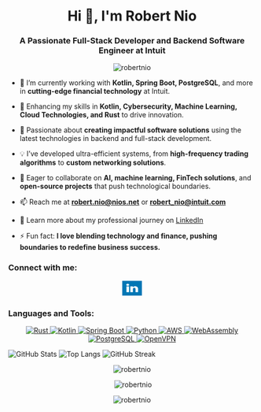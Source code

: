 <h1 align="center">Hi 👋, I'm Robert Nio</h1>
<h3 align="center">A Passionate Full-Stack Developer and Backend Software Engineer at Intuit</h3>

<p align="center"> <img src="https://komarev.com/ghpvc/?username=robertnio&label=Profile%20views&color=0e75b6&style=flat" alt="robertnio" /> </p>

- 🔭 I’m currently working with **Kotlin, Spring Boot, PostgreSQL**, and more in **cutting-edge financial technology** at Intuit.
- 🌱 Enhancing my skills in **Kotlin, Cybersecurity, Machine Learning, Cloud Technologies, and Rust** to drive innovation.
- 👀 Passionate about **creating impactful software solutions** using the latest technologies in backend and full-stack development.
- 💡 I’ve developed ultra-efficient systems, from **high-frequency trading algorithms** to **custom networking solutions**.
- 💞️ Eager to collaborate on **AI, machine learning, FinTech solutions**, and **open-source projects** that push technological boundaries.
- 📫 Reach me at **[robert.nio@nios.net](mailto:robert.nio@nios.net)** or **[robert_nio@intuit.com](mailto:robert_nio@intuit.com)**

- 📄 Learn more about my professional journey on [LinkedIn](https://www.linkedin.com/in/robert-nio-46029a)

- ⚡ Fun fact: **I love blending technology and finance, pushing boundaries to redefine business success.**

<h3 align="left">Connect with me:</h3>
<p align="center">
<a href="https://linkedin.com/in/robert-nio-46029a" target="blank"><img src="https://raw.githubusercontent.com/edent/SuperTinyIcons/master/images/svg/linkedin.svg" alt="LinkedIn Profile" height="30" width="40" /></a>
</p>

<h3 align="left">Languages and Tools:</h3>
<p align="center"> 
  <a href="https://www.rust-lang.org/" target="_blank"> <img src="https://www.vectorlogo.zone/logos/rust-lang/rust-lang-icon.svg" alt="Rust" width="40" height="40"/> </a>
  <a href="https://kotlinlang.org" target="_blank"> <img src="https://www.vectorlogo.zone/logos/kotlinlang/kotlinlang-icon.svg" alt="Kotlin" width="40" height="40"/> </a>
  <a href="https://spring.io/projects/spring-boot" target="_blank"> <img src="https://www.vectorlogo.zone/logos/springio/springio-icon.svg" alt="Spring Boot" width="40" height="40"/> </a>
  <a href="https://www.python.org/" target="_blank"> <img src="https://www.vectorlogo.zone/logos/python/python-icon.svg" alt="Python" width="40" height="40"/> </a>
  <a href="https://aws.amazon.com/" target="_blank"> <img src="https://www.vectorlogo.zone/logos/amazon_aws/amazon_aws-icon.svg" alt="AWS" width="40" height="40"/> </a>
  <a href="https://webassembly.org/" target="_blank"> <img src="https://www.vectorlogo.zone/logos/webassembly/webassembly-icon.svg" alt="WebAssembly" width="40" height="40"/> </a>
  <a href="https://www.postgresql.org/" target="_blank"> <img src="https://www.vectorlogo.zone/logos/postgresql/postgresql-icon.svg" alt="PostgreSQL" width="40" height="40"/> </a>
  <a href="https://openvpn.net/" target="_blank"> <img src="https://www.vectorlogo.zone/logos/openvpn/openvpn-icon.svg" alt="OpenVPN" width="40" height="40"/> </a>
</p>

![GitHub Stats](https://github-readme-stats.vercel.app/api?username=githubrobbi&show_icons=true&theme=radical)
![Top Langs](https://github-readme-stats.vercel.app/api/top-langs/?username=githubrobbi&layout=compact&theme=radical)
![GitHub Streak](https://github-readme-streak-stats.herokuapp.com/?user=githubrobbi&theme=radical)


<p align="center"><img src="https://github-readme-stats.vercel.app/api/top-langs?username=githubrobbi&show_icons=true&locale=en&layout=compact" alt="robertnio" /></p>

<p align="center">&nbsp;<img src="https://github-readme-stats.vercel.app/api?username=githubrobbi&show_icons=true&locale=en" alt="robertnio" /></p>

<p align="center"><img src="https://github-readme-streak-stats.herokuapp.com/?user=githubrobbi&" alt="robertnio" /></p>
